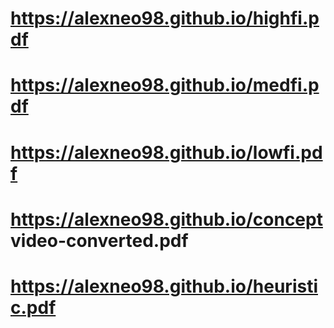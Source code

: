 # https://alexneo98.github.io/highfi.pdf
# https://alexneo98.github.io/medfi.pdf
# https://alexneo98.github.io/lowfi.pdf
# https://alexneo98.github.io/concept video-converted.pdf
# https://alexneo98.github.io/heuristic.pdf
